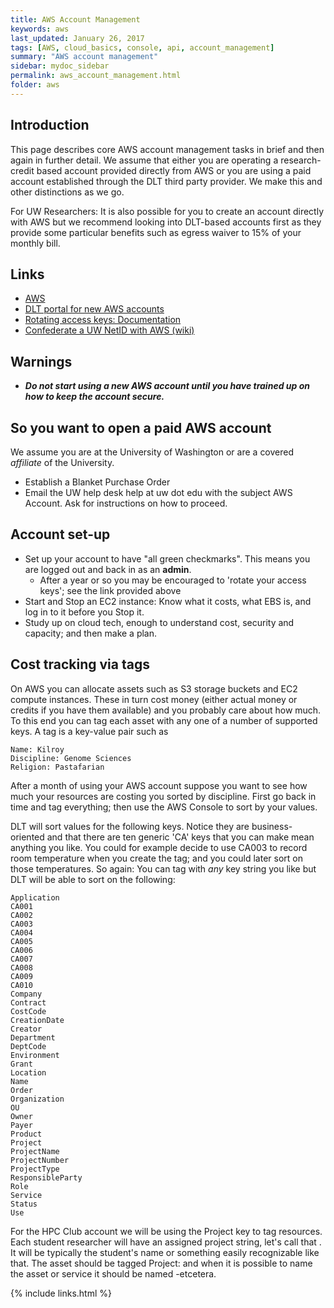 ```yaml
---
title: AWS Account Management
keywords: aws
last_updated: January 26, 2017
tags: [AWS, cloud_basics, console, api, account_management]
summary: "AWS account management"
sidebar: mydoc_sidebar
permalink: aws_account_management.html
folder: aws
---
```



## Introduction


This page describes core AWS account management tasks in brief and then again in further detail. We assume that either
you are operating a research-credit based account provided directly from AWS or you are using a paid account established 
through the DLT third party provider. We make this and other distinctions as we go. 

For UW Researchers: It is also possible for you to create an account directly with AWS but we recommend looking into
DLT-based accounts first as they provide some particular benefits such as egress waiver to 15% of your monthly bill.


## Links
- [AWS](http://aws.amazon.com)
- [DLT portal for new AWS accounts](https://customerportal.dlt.com/internet2/)
- [Rotating access keys: Documentation](http://docs.aws.amazon.com/IAM/latest/UserGuide/id_credentials_access-keys.html?icmpid=docs_iam_console#Using_RotateAccessKey)
- [Confederate a UW NetID with AWS (wiki)](https://wiki.cac.washington.edu/pages/viewpage.action?pageId=78712235)


## Warnings


- ***Do not start using a new AWS account until you have trained up on how to keep the account secure.***


## So you want to open a paid AWS account


We assume you are at the University of Washington or are a covered *affiliate* of the University. 


- Establish a Blanket Purchase Order
- Email the UW help desk help at uw dot edu with the subject AWS Account. Ask for instructions on how to proceed. 


## Account set-up

- Set up your account to have "all green checkmarks". This means you are logged out and back in as an **admin**.
  - After a year or so you may be encouraged to 'rotate your access keys'; see the link provided above
- Start and Stop an EC2 instance: Know what it costs, what EBS is, and log in to it before you Stop it.
- Study up on cloud tech, enough to understand cost, security and capacity; and then make a plan. 

## Cost tracking via tags

On AWS you can allocate assets such as S3 storage buckets and EC2 compute instances. These in turn cost money
(either actual money or credits if you have them available) and you probably care about how much. To this end
you can tag each asset with any one of a number of supported keys. A tag is a key-value pair such as

```
Name: Kilroy
Discipline: Genome Sciences
Religion: Pastafarian
```

After a month of using your AWS account suppose you want to see how much your resources are costing you sorted
by discipline. First go back in time and tag everything; then use the AWS Console to sort by your values. 

DLT will sort values for the following keys. Notice they are business-oriented and that there are ten
generic 'CA' keys that you can make mean anything you like. You could for example decide to use CA003 
to record room temperature when you create the tag; and you could later sort on those temperatures. 
So again: You can tag with *any* key string you like but DLT will be able to sort on the following:

```
Application
CA001
CA002
CA003
CA004
CA005
CA006
CA007
CA008
CA009
CA010
Company
Contract
CostCode
CreationDate
Creator
Department
DeptCode
Environment
Grant
Location
Name
Order
Organization
OU
Owner
Payer
Product
Project
ProjectName
ProjectNumber
ProjectType
ResponsibleParty
Role
Service
Status
Use
```

For the HPC Club account we will be using the Project key to tag resources. Each student researcher will have
an assigned project string, let's call that <xyz>. It will be typically the student's name or something easily 
recognizable like that.  The asset should be tagged Project: <xyz> and when it is possible to name the 
asset or service it should be named <xyz>-etcetera. 


{% include links.html %}

